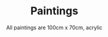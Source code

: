 ---
layout: lightbox-gallery
title: "Paintings"
subtitle: "All paintings are 100cm x 70cm, acrylic"
gallery:
  - title: "Lochemse Berg met Witte Wieven"
    image: "paintings/IMG_8570.jpg"
    year: "2004"
  - title: "I am the river, the river is me"
    image: "paintings/IMG_8571.jpg"
  - title: "Nigeria, na Shell"
    image: "paintings/IMG_8576.jpg"
  - title: "Corona-tijd"
    image: "paintings/IMG_8564.jpg"
  - title: "Zicht op de Lochemse Berg"
    image: "paintings/IMG_8578.jpg"
  - title: "Rode Bergen"
    image: "paintings/IMG_8579.jpg"
  - title: "Boomman"
    image: "paintings/IMG_8580.jpg"
  - title: "1"
    image: "paintings/IMG_1316_small.jpg"
  - title: "2"
    image: "paintings/IMG_1330_small.jpg"
  - title: "3"
    image: "paintings/IMG_1331_small.jpg"
  - title: "4"
    image: "paintings/IMG_1335_small.jpg"
  - title: "5"
    image: "paintings/IMG_1332_small.jpg"
  - title: "6"
    image: "paintings/20171215_144054-1.jpg"     
  - title: "7"
    image: "paintings/20200502_140234-2.jpg"     
  - title: "8"
    image: "paintings/20220129_171715-1.jpg"     
  - title: "9"
    image: "paintings/20220220_165655-2.jpg"     
  - title: "10"
    image: "paintings/20250511_130155-2.jpg"     
  - title: "11"
    image: "paintings/20250716_123008-1.jpg"     
  - title: "12"
    image: "paintings/20250716_124244-1.jpg"     
  - title: "12"
    image: "paintings/20250716_124903-2.jpg"     
  - title: "13"
    image: "paintings/20250716_125705-1.jpg"     
  - title: "14"
    image: "paintings/20250716_131035-1.jpg"

---